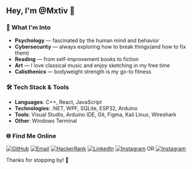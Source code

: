 ## Hey, I'm @Mxtiv 👋

### 🎯 What I'm Into
- **Psychology** — fascinated by the human mind and behavior
- **Cybersecurity** — always exploring how to break things(and how to fix them)
- **Reading** — from self-improvement books to fiction
- **Art** — I love classical music and enjoy sketching in my free time  
- **Calisthenics** — bodyweight strength is my go-to fitness

### 🛠️ Tech Stack & Tools
- **Languages**: C++, React, JavaScript
- **Technologies**: .NET, WPF, SQLite, ESP32, Arduino  
- **Tools**: Visual Studio, Arduino IDE, Git, Figma, Kali Linux, Wireshark 
- **Other**: Windows Terminal

### 🌐 Find Me Online

[![GitHub](https://img.shields.io/badge/GitHub-Mxtiv-181717?style=flat&logo=github)](https://github.com/Mxtiv)
[![Email](https://img.shields.io/badge/email-cielenmateusz01%40gmail.com-red?style=flat&logo=gmail)](mailto:cielenmateusz01@gmail.com)
[![HackerRank](https://img.shields.io/badge/HackerRank-Profile-2EC866?style=flat&logo=hackerrank)](https://www.hackerrank.com/profile/matthewcalf)
[![LinkedIn](https://img.shields.io/badge/LinkedIn-Profile-0077B5?style=flat&logo=linkedin)](https://www.linkedin.com/in/matthewcalf/)
[![Instagram](https://img.shields.io/badge/Instagram-@matthewcalf-E4405F?style=flat&logo=instagram)](https://instagram.com/matthewcalf)
OR
[![Instagram](https://img.shields.io/badge/Instagram-@cielenmateusz-E4405F?style=flat&logo=instagram)](https://instagram.com/cielenmateusz)

Thanks for stopping by! 🙌
